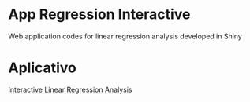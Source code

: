 # App Regression Interactive
Web application codes for linear regression analysis developed in Shiny

#  Aplicativo
[Interactive Linear Regression Analysis](https://mariafagna17.shinyapps.io/regressao_linear/)
